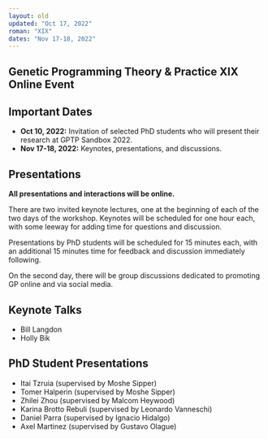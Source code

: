 ```yaml
---
layout: old
updated: "Oct 17, 2022"
roman: "XIX"
dates: "Nov 17-18, 2022"
---
```


## Genetic Programming Theory & Practice XIX Online Event


## Important Dates

- **Oct 10, 2022:** Invitation of selected PhD students who will present their research at GPTP Sandbox 2022.
- **Nov 17-18, 2022:** Keynotes, presentations, and discussions.

## Presentations
**All presentations and interactions will be online.**

There are two invited keynote lectures, one at the beginning of each of the two days of the workshop. Keynotes will be scheduled for one hour each, with some
leeway for adding time for questions and discussion.

Presentations by PhD students  will be scheduled for 15 minutes each, with an additional 15 minutes time for feedback and discussion immediately following.

On the second day, there will be group discussions dedicated to promoting GP online and via social media.

## Keynote Talks

- Bill Langdon
- Holly Bik

## PhD Student Presentations

- Itai Tzruia (supervised by Moshe Sipper)
- Tomer Halperin (supervised by Moshe Sipper)
- Zhilei Zhou (supervised by Malcom Heywood)
- Karina Brotto Rebuli (supervised by Leonardo Vanneschi)
- Daniel Parra (supervised by Ignacio Hidalgo)
- Axel Martinez (supervised by Gustavo Olague)
